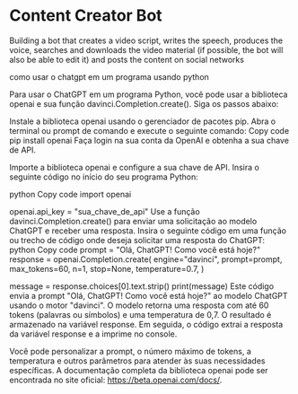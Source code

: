 # Content Creator Bot
Building a bot that creates a video script, writes the speech, produces the voice, searches and downloads the video material (if possible, the bot will also be able to edit it) and posts the content on social networks


como usar o chatgpt em um programa usando python

Para usar o ChatGPT em um programa Python, você pode usar a biblioteca openai e sua função davinci.Completion.create(). Siga os passos abaixo:

Instale a biblioteca openai usando o gerenciador de pacotes pip. Abra o terminal ou prompt de comando e execute o seguinte comando:
Copy code
pip install openai
Faça login na sua conta da OpenAI e obtenha a sua chave de API.

Importe a biblioteca openai e configure a sua chave de API. Insira o seguinte código no início do seu programa Python:

python
Copy code
import openai

openai.api_key = "sua_chave_de_api"
Use a função davinci.Completion.create() para enviar uma solicitação ao modelo ChatGPT e receber uma resposta. Insira o seguinte código em uma função ou trecho de código onde deseja solicitar uma resposta do ChatGPT:
python
Copy code
prompt = "Olá, ChatGPT! Como você está hoje?"
response = openai.Completion.create(
    engine="davinci",
    prompt=prompt,
    max_tokens=60,
    n=1,
    stop=None,
    temperature=0.7,
)

message = response.choices[0].text.strip()
print(message)
Este código envia a prompt "Olá, ChatGPT! Como você está hoje?" ao modelo ChatGPT usando o motor "davinci". O modelo retorna uma resposta com até 60 tokens (palavras ou símbolos) e uma temperatura de 0,7. O resultado é armazenado na variável response. Em seguida, o código extrai a resposta da variável response e a imprime no console.

Você pode personalizar a prompt, o número máximo de tokens, a temperatura e outros parâmetros para atender às suas necessidades específicas. A documentação completa da biblioteca openai pode ser encontrada no site oficial: https://beta.openai.com/docs/.
